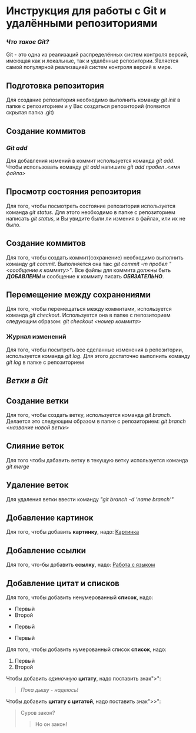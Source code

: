 # Инструкция для работы с Git и удалёнными репозиториями
### *Что такое Git?*
Git - это одна из реализаций распределённых систем контроля версий, имеющая как и локальные, так и удалённые репозитории. Является самой популярной реализацией систем контроля версий в мире.
## Подготовка репозитория
Для создание репозитория необходимо выполнить команду *git init*  в папке с репозиторием и у Вас создаться репозиторий (появится скрытая папка .git)
## Создание коммитов
### *Git add*
Для добавления измений в коммит используется команда *git add*. Чтобы использовать команду *git add* напишите *git add пробел .\<имя файла>*
## Просмотр состояния репозитория
Для того, чтобы посмотреть состояние репозитория используется команда *git status*. Для этого необходимо в папке с репозиторием написать *git status*, и Вы увидите были ли измения в файлах, или их не было.
## Создание коммитов
Для того, чтобы создать коммит(сохранение) необходимо выполнить команду *git commit*. Выполняется она так: *git commit -m пробел "<сообщение к коммиту>"*. Все файлы для коммита должны быть ***ДОБАВЛЕНЫ*** и сообщение к коммиту писать ***ОБЯЗАТЕЛЬНО***.
## Перемещение между сохранениями
Для того, чтобы перемещаться между коммитами, используется команда *git checkout*. Используется она в папке с пепозиторием следующим образом: *git checkout <номер коммита>*
### Журнал изменений
Для того, чтобы посмтреть все сделанные изменения в репозитории, используется команда *git log*. Для этого достаточно выполнить команду *git log* в папке с репозиторием
## ***Ветки в Git***
## Создание ветки
Для того, чтобы создать ветку, используется команда *git branch*. Делается это следующим образом в папке с репозиторием: *git branch <название новой ветки>*
## Слияние веток
Для того чтобы дабавить ветку в текущую ветку используется команда *git merge <name branch>*
## Удаление веток
Для удаления ветки ввести команду *"git branch -d 'name branch'"*
## Добавление картинок
Для того, чтобы добавить **картинку**, надо:
[Картинка](https://zastavok.net/main/priroda/166725048196.jpg)
## Добавление ссылки
Для того, что-бы добавить **ссылку**, надо:
[Работа с языком](https://gist.github.com/Jekins/2bf2d0638163f1294637#Blockquotes)
## Добавление цитат и списков
Для того, чтобы добавить ненумерованный **список**, надо:
* Первый
* Второй
- Первый
+ Первый

Для того, чтобы добавить нумерованный список **список**, надо:
1. Первый
2. Второй

Чтобы добавить *одиночную* **цитату**, надо поставить знак">":
>*Пока дышу - надеюсь!*

Чтобы добавить **цитату с цитатой**, надо поставить знак">>":
>Суров закон?
>>Но он закон!